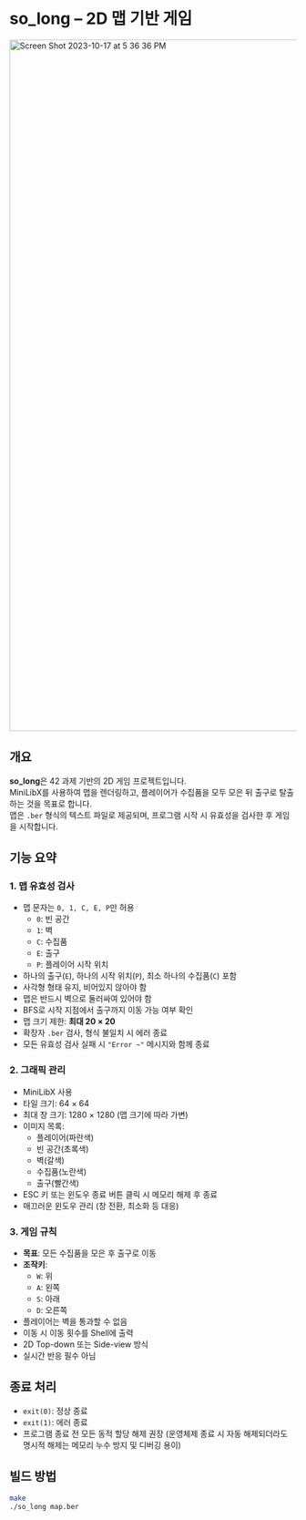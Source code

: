 # so_long – 2D 맵 기반 게임  

<img width="1214" alt="Screen Shot 2023-10-17 at 5 36 36 PM" src="https://github.com/044apde/cub3D/assets/59429612/1a822a79-0530-47d1-86d3-d8c8787c591f">  

## 개요
**so_long**은 42 과제 기반의 2D 게임 프로젝트입니다.  
MiniLibX를 사용하여 맵을 렌더링하고, 플레이어가 수집품을 모두 모은 뒤 출구로 탈출하는 것을 목표로 합니다.  
맵은 `.ber` 형식의 텍스트 파일로 제공되며, 프로그램 시작 시 유효성을 검사한 후 게임을 시작합니다.


## 기능 요약
### 1. 맵 유효성 검사
- 맵 문자는 `0, 1, C, E, P`만 허용
  - `0`: 빈 공간
  - `1`: 벽
  - `C`: 수집품
  - `E`: 출구
  - `P`: 플레이어 시작 위치
- 하나의 출구(`E`), 하나의 시작 위치(`P`), 최소 하나의 수집품(`C`) 포함
- 사각형 형태 유지, 비어있지 않아야 함
- 맵은 반드시 벽으로 둘러싸여 있어야 함
- BFS로 시작 지점에서 출구까지 이동 가능 여부 확인
- 맵 크기 제한: **최대 20 × 20**
- 확장자 `.ber` 검사, 형식 불일치 시 에러 종료
- 모든 유효성 검사 실패 시 `"Error ~"` 메시지와 함께 종료

### 2. 그래픽 관리
- MiniLibX 사용
- 타일 크기: 64 × 64
- 최대 창 크기: 1280 × 1280 (맵 크기에 따라 가변)
- 이미지 목록:
  - 플레이어(파란색)
  - 빈 공간(초록색)
  - 벽(갈색)
  - 수집품(노란색)
  - 출구(빨간색)
- ESC 키 또는 윈도우 종료 버튼 클릭 시 메모리 해제 후 종료
- 매끄러운 윈도우 관리 (창 전환, 최소화 등 대응)

### 3. 게임 규칙
- **목표**: 모든 수집품을 모은 후 출구로 이동
- **조작키**:
  - `W`: 위
  - `A`: 왼쪽
  - `S`: 아래
  - `D`: 오른쪽
- 플레이어는 벽을 통과할 수 없음
- 이동 시 이동 횟수를 Shell에 출력
- 2D Top-down 또는 Side-view 방식
- 실시간 반응 필수 아님


## 종료 처리
- `exit(0)`: 정상 종료
- `exit(1)`: 에러 종료
- 프로그램 종료 전 모든 동적 할당 해제 권장 (운영체제 종료 시 자동 해제되더라도 명시적 해제는 메모리 누수 방지 및 디버깅 용이)


## 빌드 방법
```bash
make
./so_long map.ber  

